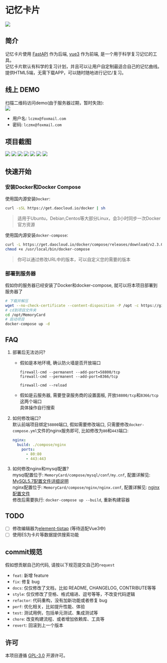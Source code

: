 # 记忆卡片

[![](https://badgen.net/badge/license/GPL-3.0/green)](https://github.com/lczmx/MemoryCard/blob/main/LICENSE)

## 简介

记忆卡片使用 [FastAPI](https://github.com/tiangolo/fastapi) 作为后端, [vue3](https://github.com/vuejs/core) 作为前端, 是一个用于科学复习记忆的工具。  
记忆卡片默认有科学的复习计划，并且可以让用户自定制最适合自己的记忆曲线。提供HTML5端，无需下载APP，可以随时随地进行记忆/复习。

## 线上 DEMO

扫描二维码访问demo(由于服务器过期，暂时失效):  
![](https://file.lczmx.top/afs/MemoryCard/QRcode.png)

- 用户名: `lczmx@foxmail.com`
- 密码: `lczmx@foxmail.com`

## 项目截图

![](https://file.lczmx.top/afs/MemoryCard/review-page.png)
![](https://file.lczmx.top/afs/MemoryCard/review-page-category-filter.png)
![](https://file.lczmx.top/afs/MemoryCard/review-mode.png)
![](https://file.lczmx.top/afs/MemoryCard/card-page.png)
![](https://file.lczmx.top/afs/MemoryCard/category-page.png)
![](https://file.lczmx.top/afs/MemoryCard/settings-page.png)
![](https://file.lczmx.top/afs/MemoryCard/analyse-review.png)

## 快速开始

### 安装Docker和Docker Compose

使用国内源安装`Docker`:  

```bash
curl -sSL https://get.daocloud.io/docker | sh
```

> 适用于Ubuntu，Debian,Centos等大部分Linux，会3小时同步一次Docker官方资源  

使用国内源安装`docker-compose`:  

```bash
curl -L https://get.daocloud.io/docker/compose/releases/download/v2.3.0/docker-compose-`uname -s`-`uname -m` > /usr/local/bin/docker-compose
chmod +x /usr/local/bin/docker-compose
```

> 你可以通过修改URL中的版本，可以自定义您的需要的版本  

### 部署到服务器

假如你的服务器已经安装了Docker和docker-compose, 就可以将本项目部署到服务器了

```bash
# 下载并解压
wget --no-check-certificate --content-disposition -P /opt -c https://github.com/lczmx/MemoryCard/releases/download/v0.2.1/memorycard-0.2.1.tar.gz&&tar -zxvf /opt/memorycard-0.2.1.tar.gz -C /opt 
# cd到项目文件夹
cd /opt/MemoryCard
# 启动项目
docker-compose up -d
```

## FAQ

1. 部署后无法访问?
   - 假如是本地环境, 确认防火墙是否开放端口

     ```base
     firewall-cmd --permanent --add-port=58800/tcp
     firewall-cmd --permanent --add-port=8366/tcp
    
     firewall-cmd --reload
     ```

   - 假如是云服务器, 需要登录服务商的设置面板, 开放`58800/tcp`和`8366/tcp`这两个端口  
    具体操作自行搜索
2. 如何修改端口?  
   默认前端项目绑定`58800`端口, 假如需要修改端口, 只需要修改`docker-compose.yml`文件的nginx服务即可, 比如修改为`80`和`443`端口:

   ```yaml
   nginx:
     build: ./compose/nginx
       ports:
         - 80:80
         - 443:443
   ```

3. 如何修改nginx和mysql配置?  
   mysql配置位于: `MemoryCard/compose/mysql/conf/my.cnf`, 配置详解见: [MySQL5.7配置文件详细说明](https://developer.aliyun.com/article/838873)  
   nginx配置位于: `MemoryCard/compose/nginx/nginx.conf`, 配置详解见: [nginx配置文件](https://www.cnblogs.com/lczmx/p/14978241.html#%E4%BA%86%E8%A7%A3%E9%85%8D%E7%BD%AE%E6%96%87%E4%BB%B6)  
   修改后需要执行: `docker-compose up --build`, 重新构建容器

## TODO

- [ ] 修改编辑器为[element-tiptap](https://github.com/Leecason/element-tiptap) (等待适配Vue3中)
- [ ] 使用ES为卡片等数据提供搜索功能

## commit规范

假如想贡献自己的代码, 请按以下规范提交自己的`request`

- `feat`: 新增 feature
- `fix`: 修复 bug
- `docs`: 仅仅修改了文档，比如 README, CHANGELOG, CONTRIBUTE等等
- `style`: 仅仅修改了空格、格式缩进、逗号等等，不改变代码逻辑
- `refactor`: 代码重构，没有加新功能或者修复 bug
- `perf`: 优化相关，比如提升性能、体验
- `test`: 测试用例，包括单元测试、集成测试等
- `chore`: 改变构建流程、或者增加依赖库、工具等
- `revert`: 回滚到上一个版本

## 许可

本项目遵循 [GPL-3.0](https://github.com/lczmx/MemoryCard/blob/main/LICENSE) 开源许可。
